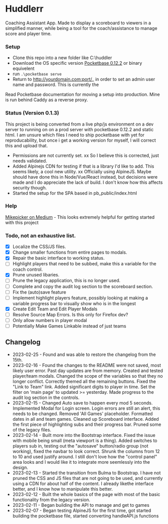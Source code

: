 # Huddlerr
Coaching Assistant App. Made to display a scoreboard to viewers in a simplified manner, while being a tool for the coach/assistance to manage score and player time.

### Setup
- Clone this repo into a new folder like C:\huddler
- Download the OS specific version [Pocketbase 0.12.2]() or binary equivelent
- run `.\pocketbase serve`
- Return to http://yourdomain.com:port/_ in order to set an admin user name and password. This is currently the 

Read Pocketbase documentation for moving a setup into production. Mine is run behind Caddy as a reverse proxy.

### Status (Version 0.1.3)
This project is being converted from a live php/js environment on a dev server to running on on a prod server with pocketbase 0.12.2 and static html. I am unsure which files I need to ship pocketbase with yet for reproducability, but once i get a working version for myself, I will correct this and upload that.

- Permissions are not currently set. xx So I believe this is corrected, just needs validated.
- Added Alpinejs CDN for testing if that is a library I'd like to add. This seems likely, a cool new utility. xx Officially using AlpineJS. Maybe should have done this in Node/Vue/React instead, but decisions were made and I do appreciate the lack of build. I don't know how this affects security though.
- Started the setup for the SPA based in pb_public/index.html

### Help
[Mikepicker on Medium](https://medium.com/@Mikepicker/build-a-multi-user-todo-list-app-with-pocketbase-in-a-single-html-file-8734bfb882fd) - This looks extremely helpful for getting started with this project

### Todo, not an exhaustive list.
- [x] Localize the CSS/JS files.
- [x] Change smaller functions from entire pages to modals.
- [x] Repair the basic interface to working status.
- [ ] Highlight players that need to be subbed, make this a variable for the coach control. 
- [x] Prune unused libaries.
- [ ] Prune the legacy application, this is no longer used.
- [ ] Complete and copy the audit log section to the scoreboard section.
- [ ] Fix the (auto)save feature
- [ ] Implement highlight players feature, possibly looking at making a variable progress bar to visually show who is in the longest
- [x] Create Edit Team and Edit Player Modals
- [ ] Resolve Source Map Errors. Is this only for Firefox dev?
- [ ] Only allow numbers in player modal
- [ ] Potentially Make Games Linkable instead of just teams

## Changelog
- 2023-02-25 - Found and was able to restore the changelog from the 15th.
- 2023-02-16 - Found the changes to the README were not saved, most likely user error. Past day updates are from memory. Created and tested player/team modals. Changed the scope of the variables so that they no longer conflict. Correctly themed all the remaining buttons. Fixed the "Link to Team" link. Added significant digits to player in time. Set the filter on 'main page' to updated >= yesterday. Made progress to the audit log section in the controls.
- 2023-02-15 - Changed Auto save to happen every mod 5 seconds. Implemented Modal for Login screen. Login errors are still an alert, this needs to be changed. Removed 'All Games' placeholder. Formatted dates in all and team games. Cleaned up Scoreboard interface. Added the first piece of highlighting subs and their progress bar. Pruned some of the legacy files.
- 2023-02-14 - Built more into the Bootstrap interface. Fixed the issue with mobile being small (meta viewport is a thing). Added switches to players sub in, testing out the "autosave" button/radio group (not working), fixed the navbar to look correct. Shrunk the columns from 12 to 10 and used justify around. I still don't love how the "control panel" area looks and I would like it to integrate more seemlessly into the design.
- 2023-02-13 - Started the transition from Bulma to Bootstrap. I have not pruned the CSS and JS files that are not going to be used, and currently using a CDN for about half of the content. I already likethe interface better, and I know how to manipulate this better.
- 2023-02-12 - Built the whole basics of the page with most of the basic functionality from the legacy version.
- 2023-02-11 - Began building the API to manage and get to games
- 2023-02-07 - Began testing AlpineJS for the first time, got started building the pocketbase file, started converting handleAPI.js functions
